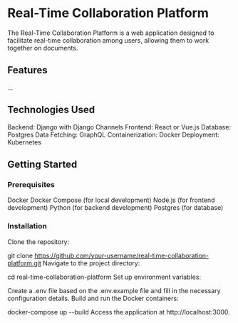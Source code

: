 # Real-Time Collaboration Platform
The Real-Time Collaboration Platform is a web application designed to facilitate real-time collaboration among users, allowing them to work together on documents.

## Features
...
## Technologies Used
Backend: Django with Django Channels
Frontend: React or Vue.js
Database: Postgres
Data Fetching: GraphQL
Containerization: Docker
Deployment: Kubernetes
## Getting Started
### Prerequisites
Docker
Docker Compose (for local development)
Node.js (for frontend development)
Python (for backend development)
Postgres (for database)
### Installation
Clone the repository:


git clone https://github.com/your-username/real-time-collaboration-platform.git
Navigate to the project directory:


cd real-time-collaboration-platform
Set up environment variables:

Create a .env file based on the .env.example file and fill in the necessary configuration details.
Build and run the Docker containers:


docker-compose up --build
Access the application at http://localhost:3000.
